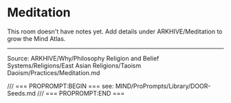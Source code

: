 # Meditation

This room doesn't have notes yet. Add details under ARKHIVE/Meditation to grow the Mind Atlas.

---
Source: ARKHIVE/Why/Philosophy Religion and Belief Systems/Religions/East Asian Religions/Taoism Daoism/Practices/Meditation.md

/// === PROPROMPT:BEGIN ===
see: MIND/ProPrompts/Library/DOOR-Seeds.md
/// === PROPROMPT:END ===
